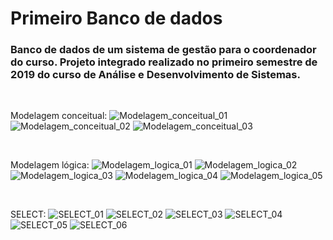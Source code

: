 # Primeiro Banco de dados

### Banco de dados de um sistema de gestão para o coordenador do curso. Projeto integrado realizado no primeiro semestre de 2019 do curso de Análise e Desenvolvimento de Sistemas.

<br>

Modelagem conceitual:
![Modelagem_conceitual_01](https://github.com/RaphaelMolina/Projeto_banco_de_dados_01/blob/main/Modelagem_conceitual_01.JPG)
![Modelagem_conceitual_02](https://github.com/RaphaelMolina/Projeto_banco_de_dados_01/blob/main/Modelagem_conceitual_02.JPG)
![Modelagem_conceitual_03](https://github.com/RaphaelMolina/Projeto_banco_de_dados_01/blob/main/Modelagem_conceitual_03.JPG)

<br>

Modelagem lógica:
![Modelagem_logica_01](https://github.com/RaphaelMolina/Projeto_banco_de_dados_01/blob/main/Modelagem_logica_01.JPG)
![Modelagem_logica_02](https://github.com/RaphaelMolina/Projeto_banco_de_dados_01/blob/main/Modelagem_logica_02.JPG)
![Modelagem_logica_03](https://github.com/RaphaelMolina/Projeto_banco_de_dados_01/blob/main/Modelagem_logica_03.JPG)
![Modelagem_logica_04](https://github.com/RaphaelMolina/Projeto_banco_de_dados_01/blob/main/Modelagem_logica_04.JPG)
![Modelagem_logica_05](https://github.com/RaphaelMolina/Projeto_banco_de_dados_01/blob/main/Modelagem_logica_05.JPG)

<br>

SELECT:
![SELECT_01](https://github.com/RaphaelMolina/Projeto_banco_de_dados_01/blob/main/SELECT_01.JPG)
![SELECT_02](https://github.com/RaphaelMolina/Projeto_banco_de_dados_01/blob/main/SELECT_02.JPG)
![SELECT_03](https://github.com/RaphaelMolina/Projeto_banco_de_dados_01/blob/main/SELECT_03.JPG)
![SELECT_04](https://github.com/RaphaelMolina/Projeto_banco_de_dados_01/blob/main/SELECT_04.JPG)
![SELECT_05](https://github.com/RaphaelMolina/Projeto_banco_de_dados_01/blob/main/SELECT_05.JPG)
![SELECT_06](https://github.com/RaphaelMolina/Projeto_banco_de_dados_01/blob/main/SELECT_06.JPG)
